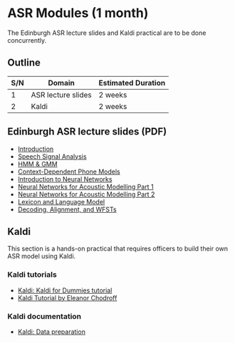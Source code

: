 #   ASR Modules (1 month)
The Edinburgh ASR lecture slides and Kaldi practical are to be done concurrently.

##  Outline
| S/N | Domain             | Estimated Duration |
| --- | ------------------ | ------------------ |
| 1   | ASR lecture slides | 2 weeks            |
| 2   | Kaldi              | 2 weeks            |


##  Edinburgh ASR lecture slides (PDF)
*   [Introduction](asr01-intro.pdf)
*   [Speech Signal Analysis](asr02-signal-handout.pdf)
*   [HMM & GMM](asr03-hmmgmm-handout.pdf)
*   [Context-Dependent Phone Models](asr04-cdhmm-handout.pdf)
*   [Introduction to Neural Networks](asr05-nnintro.pdf)
*   [Neural Networks for Acoustic Modelling Part 1](asr06-nnspeech.pdf)
*   [Neural Networks for Acoustic Modelling Part 2](asr07-dnn.pdf)
*   [Lexicon and Language Model](asr08-lexlm.pdf)
*   [Decoding, Alignment, and WFSTs](asr10-wfst.pdf)


##  Kaldi
This section is a hands-on practical that requires officers to build their own ASR model using Kaldi.

### Kaldi tutorials
*   [Kaldi: Kaldi for Dummies tutorial](http://kaldi-asr.org/doc/kaldi_for_dummies.html)
*   [Kaldi Tutorial by Eleanor Chodroff](https://eleanorchodroff.com/tutorial/kaldi/index.html)

### Kaldi documentation
*   [Kaldi: Data preparation](http://kaldi-asr.org/doc/data_prep.html)
